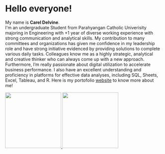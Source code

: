 # Hello everyone! 

My name is **Carel Delvine**.\
I'm an undergraduate Student from Parahyangan Catholic Univerisity majoring in Engineering with +1 year of diverse working experience with strong communication and analytical skills. My contribution to many committees and organizations has given me confidence in my leadership role and have strong initiative evidenced by providing solutions to complete various daily tasks. Colleagues know me as a highly strategic, analytical and creative thinker who can always come up with a new approach. Furthermore, I’m really passionate about digital utilization to accelerate business performance. I also have an excellent understanding and proficiency in platforms for effective data analyses, including SQL, Sheets, Excel, Tableau, and R. Here is my portofolio [website]() to know more about me!

<p align="left">
<a href="https://github.com/careldelvine">
  <img height="180em" src="https://github-readme-stats-eight-theta.vercel.app/api?username=gilangadhan&show_icons=true&theme=algolia&include_all_commits=true&count_private=true"/>
  <img height="180em" src="https://github-readme-stats-eight-theta.vercel.app/api/top-langs/?username=gilangadhan&layout=compact&langs_count=8&theme=algolia"/>
</a>
</p>
